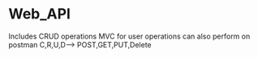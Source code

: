 # Web_API
Includes CRUD operations
MVC for user operations
can also perform on postman
C,R,U,D--> POST,GET,PUT,Delete

